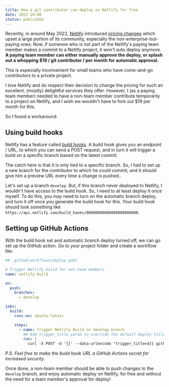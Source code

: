 ```yaml
---
title: How a git contributor can deploy on Netlify for free
date: 2022-10-08
status: published
---
```


Recently, in around May 2022, [Netlify](https://www.netlify.com) introduced [pricing changes](https://www.netlify.com/blog/changes-to-our-recent-pricing-update/) which upset a large portion of its community, especially the non-enterprise-but-paying ones. Now, if someone who is not part of the Netlify's paying team member makes a commit to a Netlify project, it won't auto deploy anymore. **A paying team member can either manually approve the deploy, or splash out a whopping $19 / git contributor / per month for automatic approval.**

This is especially inconvenient for small teams who have come-and-go contributors to a private project.

I love Netlify and do respect their decision to change the pricing for such an excellent, (mostly) delightful services they offer. However, I (as a paying team member) needed to have a non-team member contribute temporarily to a project on Netlify, and I wish we wouldn't have to fork out $19 per month for this.

So I found a workaround.

## Using build hooks

Netlify has a feature called [build hooks](https://docs.netlify.com/configure-builds/build-hooks/). A build hook gives you an endpoint / URL, to which you can send a POST request, and in turn it will trigger a build on a specific branch based on the latest commit.

The catch here is that it is only tied to a specific branch. So, I had to set up a new branch for the contributor to which he could commit, and it should give him a preview URL every time a change is pushed..

Let's set up a branch `develop`. But, if this branch never deployed to Netlify, I wouldn't have access to the build hook. So, I need to at least deploy it once myself. To do this, you may need to turn on the automatic branch deploy, and turn it off once you generate the build hook for this. Your build hook should look something like `https://api.netlify.com/build_hooks/00000000000000000000000`.

## Setting up GitHub Actions

With the build hook set and automatic branch deploy turned off, we can go set up the GitHub action. Go to your project folder and create a workflow file:

```yaml
## .github/workflows/deploy.yaml

# Trigger Netlify build for non-team members
name: netlify-build

on:
  push:
    branches:
      - develop

jobs:
  build:
    runs-on: ubuntu-latest

    steps:
      - name: Trigger Netlify Build on develop branch
        ## Add trigger_title param to override the default deploy title with the commit message
        run: |
          curl -X POST -d '{}' --data-urlencode "trigger_title=${{ github.event.head_commit.message }}" https://api.netlify.com/build_hooks/00000000000000000000000
```

_P.S. Feel free to make the build hook URL a GitHub Actions secret for increased security._

Once done, a non-team member should be able to push changes to the `develop` branch, and enjoy automatic deploy on Netlify, for free and without the need for a team member's approval for deploy!
